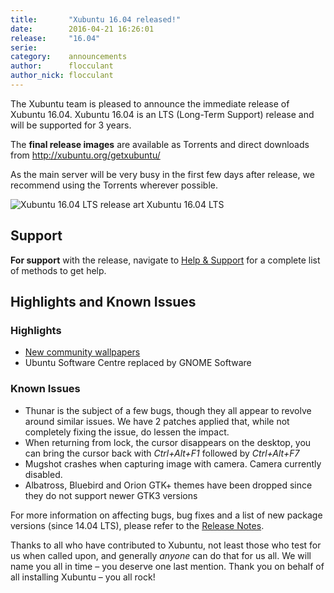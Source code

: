 ```yaml
---
title:       "Xubuntu 16.04 released!"
date:        2016-04-21 16:26:01
release:     "16.04"
serie:       
category:    announcements
author:      flocculant
author_nick: flocculant
---
```


The Xubuntu team is pleased to announce the immediate release of Xubuntu 16.04. Xubuntu 16.04 is an LTS (Long-Term Support) release and will be supported for 3 years.

The **final release images** are available as Torrents and direct downloads from <http://xubuntu.org/getxubuntu/>

As the main server will be very busy in the first few days after release, we recommend using the Torrents wherever possible.

![Xubuntu 16.04 LTS release art](https://xubuntu.org/assets/articles/releases/2016/d09c/xerus-release-art-700.png)
Xubuntu 16.04 LTS

Support
-------

**For support** with the release, navigate to [Help &amp; Support](http://xubuntu.org/help/ "Help & Support") for a complete list of methods to get help.

Highlights and Known Issues
---------------------------

### Highlights

- [New community wallpapers](https://xubuntu.org/news/xubuntu-16-04-wallpaper-competition-winners/)
- Ubuntu Software Centre replaced by GNOME Software

### Known Issues

- Thunar is the subject of a few bugs, though they all appear to revolve around similar issues. We have 2 patches applied that, while not completely fixing the issue, do lessen the impact.
- When returning from lock, the cursor disappears on the desktop, you can bring the cursor back with *Ctrl+Alt+F1* followed by *Ctrl+Alt+F7*
- Mugshot crashes when capturing image with camera. Camera currently disabled.
- Albatross, Bluebird and Orion GTK+ themes have been dropped since they do not support newer GTK3 versions

For more information on affecting bugs, bug fixes and a list of new package versions (since 14.04 LTS), please refer to the [Release Notes](https://wiki.ubuntu.com/XenialXerus/FinalRelease/Xubuntu "Xubuntu 16.04 Release Notes").

Thanks to all who have contributed to Xubuntu, not least those who test for us when called upon, and generally *anyone* can do that for us all. We will name you all in time – you deserve one last mention. Thank you on behalf of all installing Xubuntu – you all rock!
